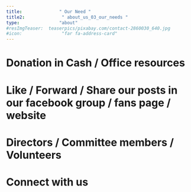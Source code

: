 ```yaml
---
title:              " Our Need "
title2:              " about_us_03_our_needs "
type:               "about"
#resImgTeaser:  teaserpics/pixabay.com/contact-2860030_640.jpg
#icon:               "far fa-address-card"
---
```




# Donation in Cash / Office resources 

# Like / Forward / Share our posts in our facebook group / fans page / website

# Directors / Committee members / Volunteers

# Connect with us


